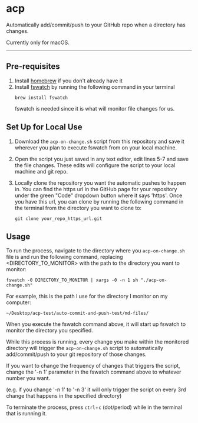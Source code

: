 # acp

Automatically add/commit/push to your GitHub repo when a directory has changes.

Currently only for macOS.

---

## Pre-requisites

1. Install [homebrew](https://brew.sh) if you don't already have it
2. Install [fswatch](https://github.com/emcrisostomo/fswatch) by running the following command in your terminal
   ```
   brew install fswatch
   ```
   fswatch is needed since it is what will monitor file changes for us.

## Set Up for Local Use

1. Download the `acp-on-change.sh` script from this repository and save it wherever you plan to execute fswatch from on your local machine.

2. Open the script you just saved in any text editor, edit lines 5-7 and save the file changes. These edits will configure the script to your local machine and git repo.

3. Locally clone the repository you want the automatic pushes to happen in. You can find the https url in the GitHub page for your repository under the green "Code" dropdown button where it says 'https'. Once you have this url, you can clone by running the following command in the terminal from the directory you want to clone to:

   ```
   git clone your_repo_https_url.git
   ```

## Usage

To run the process, navigate to the directory where you `acp-on-change.sh` file is and run the following command, replacing <DIRECTORY_TO_MONITOR> with the path to the directory you want to monitor:

```
fswatch -0 DIRECTORY_TO_MONITOR | xargs -0 -n 1 sh "./acp-on-change.sh"
```

For example, this is the path I use for the directory I monitor on my computer:

    ~/Desktop/acp-test/auto-commit-and-push-test/md-files/

When you execute the fswatch command above, it will start up fswatch to monitor the directory you specified.

While this process is running, every change you make within the monitored directory will trigger the `acp-on-change.sh` script to automatically add/commit/push to your git repository of those changes.

If you want to change the frequency of changes that triggers the script, change the '-n 1' parameter in the fswatch command above to whatever number you want.

(e.g. if you change '-n 1' to '-n 3' it will only trigger the script on every 3rd change that happens in the specified directory)

To terminate the process, press `ctrl`+`c` (dot/period) while in the terminal that is running it.

